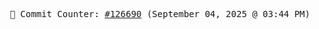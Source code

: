 <p align="center">
    <samp>
        📮 Commit Counter: <a href="https://github.com/Javascript-void0/Javascript-void0/commits/main">#126690</a> (September 04, 2025 @ 03:44 PM)
    </samp>
</p>